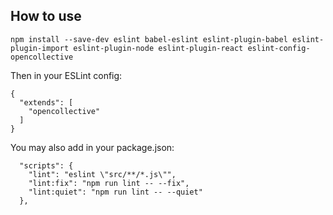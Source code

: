 ## How to use

`npm install --save-dev eslint babel-eslint eslint-plugin-babel eslint-plugin-import eslint-plugin-node eslint-plugin-react eslint-config-opencollective`

Then in your ESLint config:

```
{
  "extends": [
    "opencollective"
  ]
}

```

You may also add in your package.json:

```
  "scripts": {
    "lint": "eslint \"src/**/*.js\"",
    "lint:fix": "npm run lint -- --fix",
    "lint:quiet": "npm run lint -- --quiet"
  },
```
